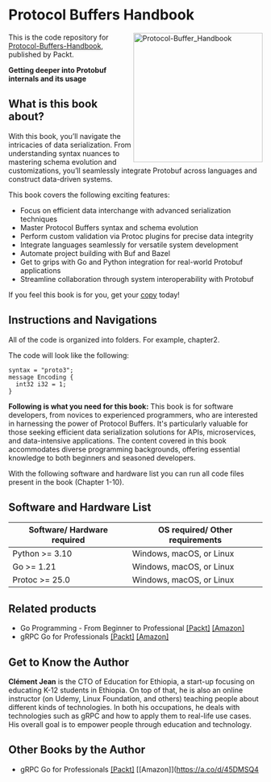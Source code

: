 # Protocol Buffers Handbook

<a href="https://www.packtpub.com/product/protocol-buffers-handbook/9781805124672"> <img src="https://content.packt.com/_/image/original/B21098/cover_image_large.jpg" alt="Protocol-Buffer_Handbook" itemprop="url" height="256px" align="right"> </a>

This is the code repository for [Protocol-Buffers-Handbook](https://www.packtpub.com/product/protocol-buffers-handbook/9781805124672), published by Packt.

**Getting deeper into Protobuf internals and its usage**

## What is this book about?
With this book, you’ll navigate the intricacies of data serialization. From understanding syntax nuances to mastering schema evolution and customizations, you’ll seamlessly integrate Protobuf across languages and construct data-driven systems.

This book covers the following exciting features:
* Focus on efficient data interchange with advanced serialization techniques
* Master Protocol Buffers syntax and schema evolution
* Perform custom validation via Protoc plugins for precise data integrity
* Integrate languages seamlessly for versatile system development
* Automate project building with Buf and Bazel
* Get to grips with Go and Python integration for real-world Protobuf applications
* Streamline collaboration through system interoperability with Protobuf

If you feel this book is for you, get your [copy](https://a.co/d/4G4hyXE) today!

## Instructions and Navigations

All of the code is organized into folders. For example, chapter2.

The code will look like the following:

```
syntax = "proto3";
message Encoding {
  int32 i32 = 1;
}
```

**Following is what you need for this book:**
This book is for software developers, from novices to experienced programmers, who are interested in harnessing the power of Protocol Buffers. It's particularly valuable for those seeking efficient data serialization solutions for APIs, microservices, and data-intensive applications. The content covered in this book accommodates diverse programming backgrounds, offering essential knowledge to both beginners and seasoned developers.

With the following software and hardware list you can run all code files present in the book (Chapter 1-10).

## Software and Hardware List
| Software/ Hardware required | OS required/ Other requirements |
| ------------------------------------ | ----------------------------------- |
| Python >= 3.10 | Windows, macOS, or Linux |
| Go >= 1.21 | Windows, macOS, or Linux |
| Protoc >= 25.0 | Windows, macOS, or Linux |

## Related products
* Go Programming - From Beginner to Professional [[Packt]](https://www.packtpub.com/product/go-programming-from-beginner-to-professional-second-edition/9781803243054) [[Amazon]](https://a.co/d/2IWWk9n)
* gRPC Go for Professionals [[Packt]](https://www.packtpub.com/product/grpc-go-for-professionals/9781837638840) [[Amazon]](https://a.co/d/45DMSQ4)

## Get to Know the Author
**Clément Jean**
is the CTO of Education for Ethiopia, a start-up focusing on educating K-12 students in Ethiopia. On top of that, he is also an online instructor (on Udemy, Linux Foundation, and others) teaching people about different kinds of technologies. In both his occupations, he deals with technologies such as gRPC and how to apply them to real-life use cases. His overall goal is to empower people through education and technology.

## Other Books by the Author
* gRPC Go for Professionals [[Packt]](https://www.packtpub.com/product/grpc-go-for-professionals/9781837638840) [[Amazon]](https://a.co/d/45DMSQ4






